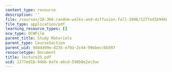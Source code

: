 ```yaml
---
content_type: resource
description: ''
file: /courses/18-366-random-walks-and-diffusion-fall-2006/1277ed1b94bb6afea6cd598b0e2ec3ac_lecture25.pdf
file_type: application/pdf
learning_resource_types: []
ocw_type: OCWFile
parent_title: Study Materials
parent_type: CourseSection
parent_uid: 9d04499e-d235-e70a-2c44-99ebecc6b597
resourcetype: Document
title: lecture25.pdf
uid: 1277ed1b-94bb-6afe-a6cd-598b0e2ec3ac
---
```

